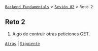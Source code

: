 [`Backend Fundamentals`](../../README.md) > [`Sesión 02`](../README.md)  > `Reto 2`
	
## Reto 2

1. Algo de contruir otras peticiones GET.


[`Atrás`](../Ejemplo-02) | [`Siguiente`](../Ejemplo-03)
